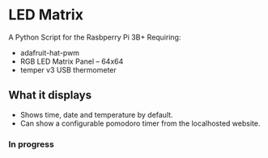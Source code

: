 # LED Matrix
A Python Script for the Rasbperry Pi 3B+ Requiring:
- adafruit-hat-pwm
- RGB LED Matrix Panel – 64x64
- temper v3 USB thermometer

## What it displays
- Shows time, date and temperature by default.
- Can show a configurable pomodoro timer from the localhosted website.

### In progress

